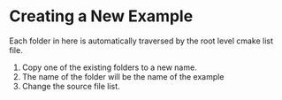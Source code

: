 # Creating a New Example

Each folder in here is automatically traversed by the root level cmake list file.

1. Copy one of the existing folders to a new name.
2. The name of the folder will be the name of the example
3. Change the source file list.
